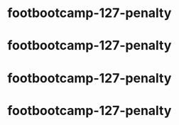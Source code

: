 # footbootcamp-127-penalty
# footbootcamp-127-penalty
# footbootcamp-127-penalty
# footbootcamp-127-penalty
